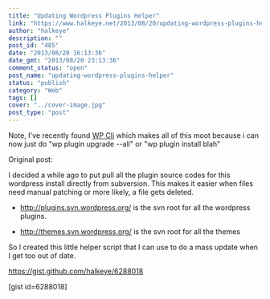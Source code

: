 ```yaml
---
title: "Updating Wordpress Plugins Helper"
link: "https://www.halkeye.net/2013/08/20/updating-wordpress-plugins-helper/"
author: "halkeye"
description: ""
post_id: "485"
date: "2013/08/20 16:13:36"
date_gmt: "2013/08/20 23:13:36"
comment_status: "open"
post_name: "updating-wordpress-plugins-helper"
status: "publish"
category: "Web"
tags: []
cover: "../cover-image.jpg"
post_type: "post"
---
```


Note, I've recently found [WP Cli](http://wp-cli.org/) which makes all of this moot because i can now just do "wp plugin upgrade --all" or "wp plugin install blah"

Original post:

I decided a while ago to put pull all the plugin source codes for this wordpress install directly from subversion. This makes it easier when files need manual patching or more likely, a file gets deleted.



 
  * <http://plugins.svn.wordpress.org/> is the svn root for all the wordpress plugins.

 
  * <http://themes.svn.wordpress.org/> is the svn root for all the themes



So I created this little helper script that I can use to do a mass update when I get too out of date.

<https://gist.github.com/halkeye/6288018>

[gist id=6288018]